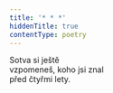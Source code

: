 ```yaml
---
title: '* * *'
hiddenTitle: true
contentType: poetry
---
```


<section>

Sotva si ještě  
vzpomeneš, koho jsi znal  
před čtyřmi lety.

</section>
